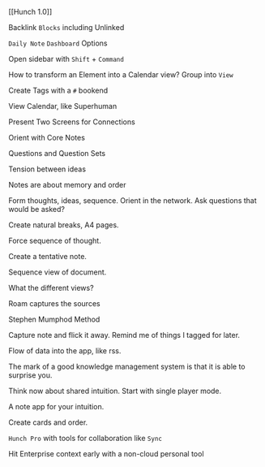 [[Hunch 1.0]]
	




Backlink `Blocks` including Unlinked

`Daily Note` `Dashboard` Options

Open sidebar with `Shift` + `Command`

How to transform an Element into a Calendar view? Group into `View`

Create Tags with a `#` bookend

View Calendar, like Superhuman

Present Two Screens for Connections

Orient with Core Notes

Questions and Question Sets

Tension between ideas 

Notes are about memory and order

Form thoughts, ideas, sequence. Orient in the network. Ask questions that would be asked?

Create natural breaks, A4 pages.

Force sequence of thought.

Create a tentative note.

Sequence view of document.

What the different views?

Roam captures the sources

Stephen Mumphod Method

Capture note and flick it away. Remind me of things I tagged for later.

Flow of data into the app, like rss.

The mark of a good knowledge management system is that it is able to surprise you.

Think now about shared intuition. Start with single player mode.

A note app for your intuition.

Create cards and order.

`Hunch Pro` with tools for collaboration like `Sync`

Hit Enterprise context early with a non-cloud personal tool